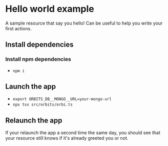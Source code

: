 # Hello world example

A sample resource that say you hello!
Can be useful to help you write your first actions.

## Install dependencies

### Install npm dependencies

- `npm i`

## Launch the app

- `export ORBITS_DB__MONGO__URL=your-mongo-url`
- `npx tsx src/orbits/orbi.ts`

## Relaunch the app

If your relaunch the app a second time the same day, you should see that your resource still knows if it's already greeted you or not.
